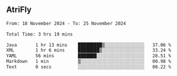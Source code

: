 ## AtriFly

<!--START_SECTION:waka-->

```txt
From: 18 November 2024 - To: 25 November 2024

Total Time: 3 hrs 19 mins

Java       1 hr 13 mins    █████████▒░░░░░░░░░░░░░░░   37.06 %
XML        1 hr 6 mins     ████████▒░░░░░░░░░░░░░░░░   33.24 %
YAML       56 mins         ███████░░░░░░░░░░░░░░░░░░   28.51 %
Markdown   1 min           ▒░░░░░░░░░░░░░░░░░░░░░░░░   00.98 %
Text       0 secs          ░░░░░░░░░░░░░░░░░░░░░░░░░   00.22 %
```

<!--END_SECTION:waka-->

